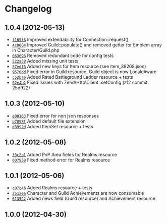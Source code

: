 Changelog
=========


1.0.4 (2012-05-13)
------------------

* [`f165f6`](https://github.com/coss/bnetlib/commit/f165f6) Improved extendability for Connection::request()
* [`4c0004`](https://github.com/coss/bnetlib/commit/4c0004) Improved Guild::populate() and removed getter for Emblem array in Character/Guild.php
* [`063698`](https://github.com/coss/bnetlib/commit/063698) Removed redundant code for config tests
* [`522a38`](https://github.com/coss/bnetlib/commit/522a38) Added missing unit tests
* [`87edf6`](https://github.com/coss/bnetlib/commit/87edf6) Added new keys for Item resource (see item_38268.json)
* [`9570dd`](https://github.com/coss/bnetlib/commit/9570dd) Fixed error in Guild resource, Guild object is now LocaleAware
* [`c52ba6`](https://github.com/coss/bnetlib/commit/c52ba6) Added Rated Battleground Ladder resource + tests
* [`02e4b2`](https://github.com/coss/bnetlib/commit/02e4b2) Fixed issues with Zend\Http\Client::setConfig (zf2 commit: 25d922)


1.0.3 (2012-05-10)
------------------

* [`e08163`](https://github.com/coss/bnetlib/commit/e08163) Fixed error for non json responses
* [`b7098f`](https://github.com/coss/bnetlib/commit/b7098f) Added default file extension
* [`d3992d`](https://github.com/coss/bnetlib/commit/d3992d) Added ItemSet resource + tests


1.0.2 (2012-05-08)
------------------

* [`33c2c1`](https://github.com/coss/bnetlib/commit/33c2c1) Added PvP Area fields for Realms resource
* [`607938`](https://github.com/coss/bnetlib/commit/607938) Fixed method error for Realms resource


1.0.1 (2012-05-06)
------------------

* [`c07c4b`](https://github.com/coss/bnetlib/commit/c07c4b) Added Realms resource + tests
* [`251aea`](https://github.com/coss/bnetlib/commit/251aea) Character and Guild Achievements are now consumable
* [`613522`](https://github.com/coss/bnetlib/commit/613522) Added news field (Guild resource) and Achievement resource


1.0.0 (2012-04-30)
------------------